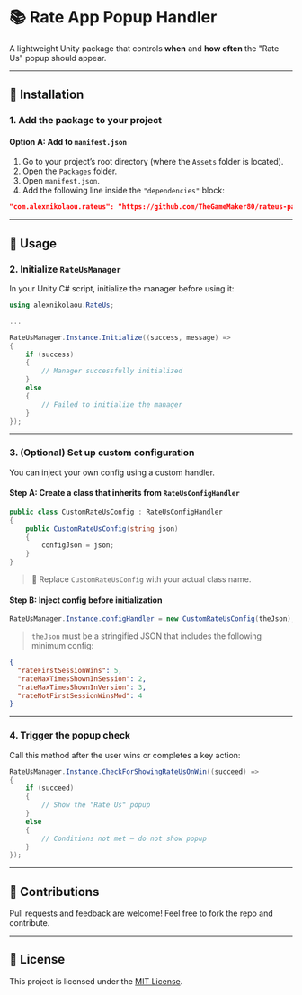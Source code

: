 
# 📚 Rate App Popup Handler

A lightweight Unity package that controls **when** and **how often** the "Rate Us" popup should appear.

---

## 💠 Installation

### 1. Add the package to your project

#### Option A: Add to `manifest.json`

1. Go to your project’s root directory (where the `Assets` folder is located).
2. Open the `Packages` folder.
3. Open `manifest.json`.
4. Add the following line inside the `"dependencies"` block:

```json
"com.alexnikolaou.rateus": "https://github.com/TheGameMaker80/rateus-package.git"
```

---

## 🧩 Usage

### 2. Initialize `RateUsManager`

In your Unity C# script, initialize the manager before using it:

```csharp
using alexnikolaou.RateUs;

...

RateUsManager.Instance.Initialize((success, message) =>
{
    if (success)
    {
        // Manager successfully initialized
    }
    else
    {
        // Failed to initialize the manager
    }
});
```

---

### 3. (Optional) Set up custom configuration

You can inject your own config using a custom handler.

#### Step A: Create a class that inherits from `RateUsConfigHandler`

```csharp
public class CustomRateUsConfig : RateUsConfigHandler
{
    public CustomRateUsConfig(string json)
    {
        configJson = json;
    }
}
```

> 🔧 Replace `CustomRateUsConfig` with your actual class name.

#### Step B: Inject config **before** initialization

```csharp
RateUsManager.Instance.configHandler = new CustomRateUsConfig(theJson);
```

> `theJson` must be a stringified JSON that includes the following minimum config:

```json
{
  "rateFirstSessionWins": 5,
  "rateMaxTimesShownInSession": 2,
  "rateMaxTimesShownInVersion": 3,
  "rateNotFirstSessionWinsMod": 4
}
```

---

### 4. Trigger the popup check

Call this method after the user wins or completes a key action:

```csharp
RateUsManager.Instance.CheckForShowingRateUsOnWin((succeed) =>
{
    if (succeed)
    {
        // Show the "Rate Us" popup
    }
    else
    {
        // Conditions not met — do not show popup
    }
});
```

---

## 🙌 Contributions

Pull requests and feedback are welcome! Feel free to fork the repo and contribute.

---

## 📄 License

This project is licensed under the [MIT License](https://opensource.org/licenses/MIT).

